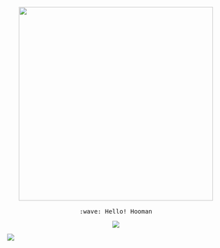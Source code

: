 <p align="center">
  <img src="https://github.com/geopd/geopd/blob/master/cat.gif" width="450px">
  <br><br>
  <samp>
    :wave: Hello! Hooman
  </samp>
  <p align="center">
      <img src="https://github-readme-stats.vercel.app/api?username=geopd&count_private=true&show_icons=true&hide_title=true&hide=issues&layout=compact" />
  </p>
</p>

![](https://komarev.com/ghpvc/?username=geopd)
